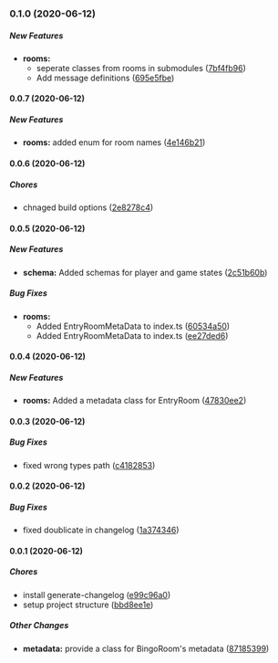 ### 0.1.0 (2020-06-12)

##### New Features

* **rooms:**
  *  seperate classes from rooms in submodules ([7bf4fb96](https://github.com/lehmuth/gobingo-library/commit/7bf4fb967f7158f73a86bed9ba57ebee8613bcc4))
  *  Add message definitions ([695e5fbe](https://github.com/lehmuth/gobingo-library/commit/695e5fbe27760cdf18d5f947b4f89a15d9821851))

#### 0.0.7 (2020-06-12)

##### New Features

* **rooms:**  added enum for room names ([4e146b21](https://github.com/lehmuth/gobingo-library/commit/4e146b21f3acff6ec3905f3d11a5fb4cb89e903a))

#### 0.0.6 (2020-06-12)

##### Chores

*  chnaged build options ([2e8278c4](https://github.com/lehmuth/gobingo-library/commit/2e8278c4f6de9f4963a2fd5bb6abe272eb5e22c9))

#### 0.0.5 (2020-06-12)

##### New Features

* **schema:**  Added schemas for player and game states ([2c51b60b](https://github.com/lehmuth/gobingo-library/commit/2c51b60b78d05f463390467a8a988c2220b9b3f4))

##### Bug Fixes

* **rooms:**
  *  Added EntryRoomMetaData to index.ts ([60534a50](https://github.com/lehmuth/gobingo-library/commit/60534a50853a12e174b0014f775ca79cb2461306))
  *  Added EntryRoomMetaData to index.ts ([ee27ded6](https://github.com/lehmuth/gobingo-library/commit/ee27ded6ee94702dca6a30204985800858203c2d))

#### 0.0.4 (2020-06-12)

##### New Features

* **rooms:**  Added a metadata class for EntryRoom ([47830ee2](https://github.com/lehmuth/gobingo-library/commit/47830ee2d0344391179e46d651da856548de4822))

#### 0.0.3 (2020-06-12)

##### Bug Fixes

*  fixed wrong types path ([c4182853](https://github.com/lehmuth/gobingo-library/commit/c41828539d7717f59b6efb6133a861ef93dcb8c7))

#### 0.0.2 (2020-06-12)

##### Bug Fixes

*  fixed doublicate in changelog ([1a374346](https://github.com/lehmuth/gobingo-library/commit/1a374346da0e7fbec7827e3805e52e385594adae))

#### 0.0.1 (2020-06-12)

##### Chores

*  install generate-changelog ([e99c96a0](https://github.com/lehmuth/gobingo-library/commit/e99c96a0e32d5948c708f9776114bf9b38f13f71))
*  setup project structure ([bbd8ee1e](https://github.com/lehmuth/gobingo-library/commit/bbd8ee1e563465cc4ad0aa25f56ff8e8976c990f))

##### Other Changes

* **metadata:**  provide a class for BingoRoom's metadata ([87185399](https://github.com/lehmuth/gobingo-library/commit/8718539938127f748b309bfedd09aa52d2e7e197))
